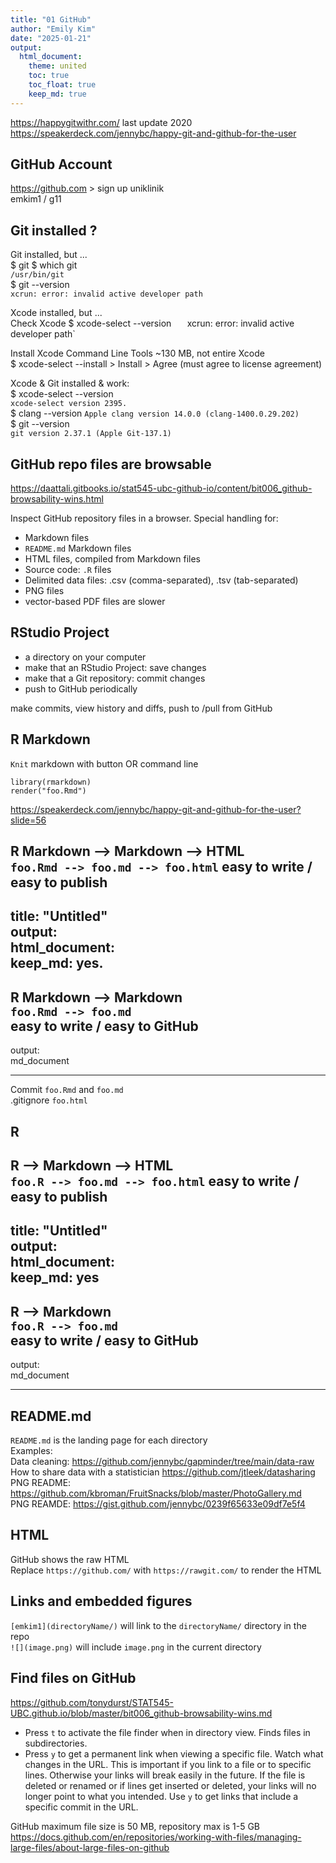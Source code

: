 ```yaml
---
title: "01 GitHub"
author: "Emily Kim"
date: "2025-01-21"
output: 
  html_document:   
    theme: united  
    toc: true
    toc_float: true
    keep_md: true  
---
```




https://happygitwithr.com/  last update 2020  
https://speakerdeck.com/jennybc/happy-git-and-github-for-the-user  

## GitHub Account  
https://github.com > sign up uniklinik      
emkim1 / g11

## Git installed ?   

Git installed, but ...  
$ git
$ which git   
`/usr/bin/git`   
$ git --version   
`xcrun: error: invalid active developer path`  

Xcode installed, but ...   
Check Xcode
$ xcode-select --version  `  
`xcrun: error: invalid active developer path` 

Install Xcode Command Line Tools ~130 MB, not entire Xcode  
$ xcode-select --install	> Install > Agree (must agree to license agreement)

Xcode & Git installed & work:           
$ xcode-select --version   
`xcode-select version 2395.`  
$ clang --version
`Apple clang version 14.0.0 (clang-1400.0.29.202)`  
$ git --version  
`git version 2.37.1 (Apple Git-137.1)`  

## GitHub repo files are browsable
<https://daattali.gitbooks.io/stat545-ubc-github-io/content/bit006_github-browsability-wins.html>

Inspect GitHub repository files in a browser. 
Special handling for:  

* Markdown files    
* `README.md` Markdown files  
* HTML files, compiled from Markdown files  
* Source code: `.R` files
* Delimited data files: .csv (comma-separated), .tsv (tab-separated)
* PNG files   
* vector-based PDF files are slower     

## RStudio Project  
* a directory on your computer  
* make that an RStudio Project: save changes      
* make that a Git repository: commit changes     
* push to GitHub periodically   

make commits, view history and diffs, push to /pull from GitHub


## R Markdown   
`Knit` markdown with button OR command line  
```
library(rmarkdown)
render("foo.Rmd")
```
https://speakerdeck.com/jennybc/happy-git-and-github-for-the-user?slide=56  

R Markdown --> Markdown --> HTML  
`foo.Rmd --> foo.md --> foo.html` 
easy to write / easy to publish   
---   
title: "Untitled"   
output:  
 html_document:   
 keep_md: yes.  
---   

R Markdown --> Markdown  
`foo.Rmd --> foo.md`  
easy to write / easy to GitHub   
---   
output:   
 md_document  
___   

Commit `foo.Rmd` and `foo.md`  
.gitignore `foo.html` 

## R

R --> Markdown --> HTML  
`foo.R --> foo.md --> foo.html` 
easy to write / easy to publish   
---   
title: "Untitled"   
output:  
 html_document:   
 keep_md: yes  
---   

R --> Markdown  
`foo.R --> foo.md`  
easy to write / easy to GitHub   
---   
output:   
 md_document  
___   

## README.md  
`README.md` is the landing page for each directory  
Examples:  
Data cleaning: https://github.com/jennybc/gapminder/tree/main/data-raw  
How to share data with a statistician https://github.com/jtleek/datasharing  
PNG README: https://github.com/kbroman/FruitSnacks/blob/master/PhotoGallery.md  
PNG REAMDE: https://gist.github.com/jennybc/0239f65633e09df7e5f4

## HTML  
GitHub shows the raw HTML  
Replace `https://github.com/` with `https://rawgit.com/` to render the HTML  

## Links and embedded figures  
`[emkim1](directoryName/)` will link to the `directoryName/` directory in the repo  
`![](image.png)` will include `image.png` in the current directory

## Find files on GitHub  
https://github.com/tonydurst/STAT545-UBC.github.io/blob/master/bit006_github-browsability-wins.md  

* Press `t` to activate the file finder when in directory view. Finds files in subdirectories.  
* Press `y` to get a permanent link when viewing a specific file. Watch what changes in the URL. This is important if you link to a file or to specific lines. Otherwise your links will break easily in the future. If the file is deleted or renamed or if lines get inserted or deleted, your links will no longer point to what you intended. Use `y` to get links that include a specific commit in the URL.

GitHub maximum file size is 50 MB, repository max is 1-5 GB  
<https://docs.github.com/en/repositories/working-with-files/managing-large-files/about-large-files-on-github>


